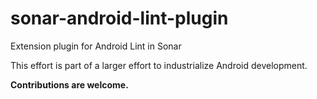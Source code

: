 sonar-android-lint-plugin
=========================

Extension plugin for Android Lint in Sonar

This effort is part of a larger effort to industrialize Android development. 

**Contributions are welcome.**

